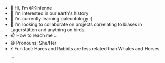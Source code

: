 - 👋 Hi, I’m @Kinienne
- 👀 I’m interested in our earth's history
- 🌱 I’m currently learning paleontology :)
- 💞️ I’m looking to collaborate on projects correlating to biases in Lagerstätten and anything on birds.
- 📫 How to reach me ...
- 😄 Pronouns: She/Her
- ⚡ Fun fact: Hares and Rabbits are less related than Whales and Horses ... 

<!---
Kinienne/Kinienne is a ✨ special ✨ repository because its `README.md` (this file) appears on your GitHub profile.
You can click the Preview link to take a look at your changes.
--->

